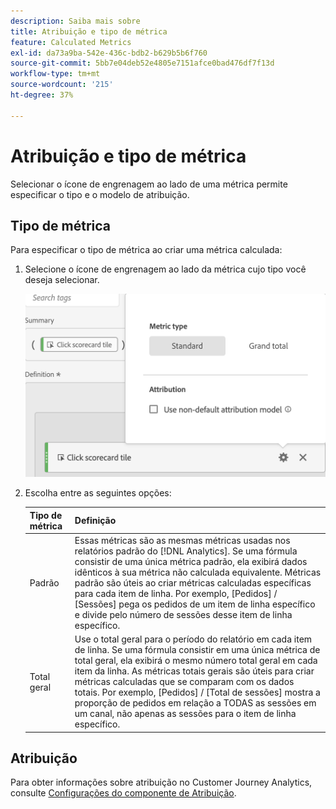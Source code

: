 ```yaml
---
description: Saiba mais sobre
title: Atribuição e tipo de métrica
feature: Calculated Metrics
exl-id: da73a9ba-542e-436c-bdb2-b629b5b6f760
source-git-commit: 5bb7e04deb52e4805e7151afce0bad476df7f13d
workflow-type: tm+mt
source-wordcount: '215'
ht-degree: 37%

---
```


# Atribuição e tipo de métrica

Selecionar o ícone de engrenagem ao lado de uma métrica permite especificar o tipo e o modelo de atribuição.

## Tipo de métrica

Para especificar o tipo de métrica ao criar uma métrica calculada:

1. Selecione o ícone de engrenagem ao lado da métrica cujo tipo você deseja selecionar.

   ![](assets/cm_type_alloc.png)

1. Escolha entre as seguintes opções:

   | Tipo de métrica | Definição |
   |---|---|
   | Padrão | Essas métricas são as mesmas métricas usadas nos relatórios padrão do [!DNL Analytics]. Se uma fórmula consistir de uma única métrica padrão, ela exibirá dados idênticos à sua métrica não calculada equivalente. Métricas padrão são úteis ao criar métricas calculadas específicas para cada item de linha. Por exemplo, [Pedidos] / [Sessões] pega os pedidos de um item de linha específico e divide pelo número de sessões desse item de linha específico. |
   | Total geral | Use o total geral para o período do relatório em cada item de linha. Se uma fórmula consistir em uma única métrica de total geral, ela exibirá o mesmo número total geral em cada item da linha. As métricas totais gerais são úteis para criar métricas calculadas que se comparam com os dados totais. Por exemplo, [Pedidos] / [Total de sessões] mostra a proporção de pedidos em relação a TODAS as sessões em um canal, não apenas as sessões para o item de linha específico. |

## Atribuição

Para obter informações sobre atribuição no Customer Journey Analytics, consulte [Configurações do componente de Atribuição](/help/data-views/component-settings/attribution.md).
